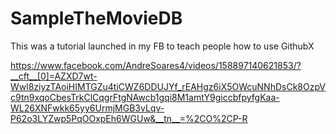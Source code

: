 # SampleTheMovieDB
This was a tutorial launched in my FB to teach people how to use GithubX

https://www.facebook.com/AndreSoares4/videos/158897140621853/?__cft__[0]=AZXD7wt-Wwl8ziyzTAoiHIMTGZu4tiCWZ6DDUJYf_rEAHgz6iX5OWcuNNhDsCk8OzpVc9tn9xqoCbesTrkClCqgrFtgNAwcb1gqi8M1amtY9giccbfpyfgKaa-WL26XNFwkk65yy6UrmjMGB3vLqv-P62o3LYZwp5PqOOxpEh6WGUw&__tn__=%2CO%2CP-R
